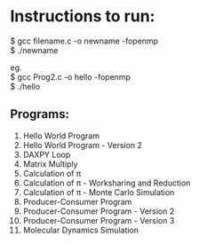 # Instructions to run: 
$ gcc filename.c -o newname -fopenmp \
$ ./newname 

eg. \
$ gcc Prog2.c -o hello -fopenmp \
$ ./hello

## Programs:
1. Hello World Program
2. Hello World Program - Version 2
3. DAXPY Loop
4. Matrix Multiply
5. Calculation of π
6. Calculation of π - Worksharing and Reduction
7. Calculation of π - Monte Carlo Simulation
8. Producer-Consumer Program
9. Producer-Consumer Program - Version 2
10. Producer-Consumer Program - Version 3
11. Molecular Dynamics Simulation
